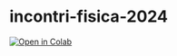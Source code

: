 # incontri-fisica-2024

[![Open in Colab](https://colab.research.google.com/assets/colab-badge.svg)](https://colab.research.google.com/github/smhanti/incontri-fisica-2024/blob/main/n1_Calibrazione_CuNiZn.ipynb>)
